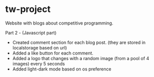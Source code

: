 # tw-project
Website with blogs about competitive programming. 

Part 2 - (Javascript part)
- Created comment section for each blog post. (they are stored in localstorage based on url)
- Added a like button for each comment.
- Added a logo that changes with a random image (from a pool of 4 images) every 5 seconds
- Added light-dark mode based on os preference
